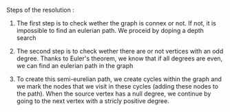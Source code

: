 Steps of the resolution : 

1. The first step is to check wether the graph is connex or not. If not, it is impossible to find an eulerian path. We proceid by doping a depth search

2. The second step is to check wether there are or not vertices with an odd degree. Thanks to Euler's theorem, we know that if all degrees are even, we can find an eulerian path in the graph

3. To create this semi-eurelian path, we create cycles within the graph and we mark the nodes that we visit in these cycles (adding these nodes to the path). When the source vertex has a null degree, we continue by going to the next vertex with a stricly positive degree. 